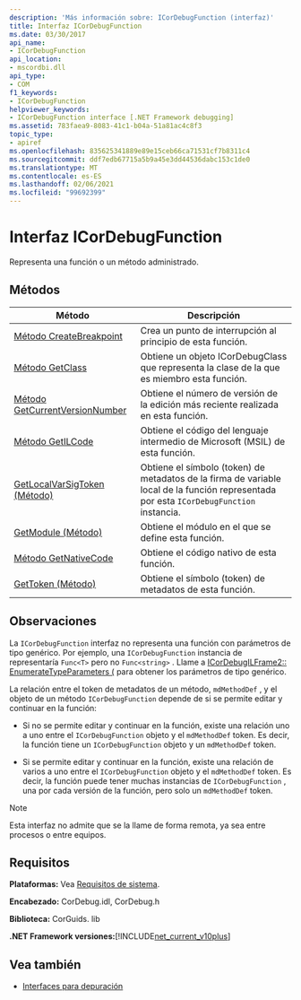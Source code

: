 ```yaml
---
description: 'Más información sobre: ICorDebugFunction (interfaz)'
title: Interfaz ICorDebugFunction
ms.date: 03/30/2017
api_name:
- ICorDebugFunction
api_location:
- mscordbi.dll
api_type:
- COM
f1_keywords:
- ICorDebugFunction
helpviewer_keywords:
- ICorDebugFunction interface [.NET Framework debugging]
ms.assetid: 783faea9-8083-41c1-b04a-51a81ac4c8f3
topic_type:
- apiref
ms.openlocfilehash: 835625341889e89e15ceb66ca71531cf7b8311c4
ms.sourcegitcommit: ddf7edb67715a5b9a45e3dd44536dabc153c1de0
ms.translationtype: MT
ms.contentlocale: es-ES
ms.lasthandoff: 02/06/2021
ms.locfileid: "99692399"
---
```

# <a name="icordebugfunction-interface"></a>Interfaz ICorDebugFunction

Representa una función o un método administrado.  
  
## <a name="methods"></a>Métodos  
  
|Método|Descripción|  
|------------|-----------------|  
|[Método CreateBreakpoint](icordebugfunction-createbreakpoint-method.md)|Crea un punto de interrupción al principio de esta función.|  
|[Método GetClass](icordebugfunction-getclass-method.md)|Obtiene un objeto ICorDebugClass que representa la clase de la que es miembro esta función.|  
|[Método GetCurrentVersionNumber](icordebugfunction-getcurrentversionnumber-method.md)|Obtiene el número de versión de la edición más reciente realizada en esta función.|  
|[Método GetILCode](icordebugfunction-getilcode-method.md)|Obtiene el código del lenguaje intermedio de Microsoft (MSIL) de esta función.|  
|[GetLocalVarSigToken (Método)](icordebugfunction-getlocalvarsigtoken-method.md)|Obtiene el símbolo (token) de metadatos de la firma de variable local de la función representada por esta `ICorDebugFunction` instancia.|  
|[GetModule (Método)](icordebugfunction-getmodule-method.md)|Obtiene el módulo en el que se define esta función.|  
|[Método GetNativeCode](icordebugfunction-getnativecode-method.md)|Obtiene el código nativo de esta función.|  
|[GetToken (Método)](icordebugfunction-gettoken-method.md)|Obtiene el símbolo (token) de metadatos de esta función.|  
  
## <a name="remarks"></a>Observaciones  

 La `ICorDebugFunction` interfaz no representa una función con parámetros de tipo genérico. Por ejemplo, una `ICorDebugFunction` instancia de representaría `Func<T>` pero no `Func<string>` . Llame a [ICorDebugILFrame2:: EnumerateTypeParameters (](icordebugilframe2-enumeratetypeparameters-method.md) para obtener los parámetros de tipo genérico.  
  
 La relación entre el token de metadatos de un método, `mdMethodDef` , y el objeto de un método `ICorDebugFunction` depende de si se permite editar y continuar en la función:  
  
- Si no se permite editar y continuar en la función, existe una relación uno a uno entre el `ICorDebugFunction` objeto y el `mdMethodDef` token. Es decir, la función tiene un `ICorDebugFunction` objeto y un `mdMethodDef` token.  
  
- Si se permite editar y continuar en la función, existe una relación de varios a uno entre el `ICorDebugFunction` objeto y el `mdMethodDef` token. Es decir, la función puede tener muchas instancias de `ICorDebugFunction` , una por cada versión de la función, pero solo un `mdMethodDef` token.  
  
> [!NOTE]
> Esta interfaz no admite que se la llame de forma remota, ya sea entre procesos o entre equipos.  
  
## <a name="requirements"></a>Requisitos  

 **Plataformas:** Vea [Requisitos de sistema](../../get-started/system-requirements.md).  
  
 **Encabezado:** CorDebug.idl, CorDebug.h  
  
 **Biblioteca:**  CorGuids. lib  
  
 **.NET Framework versiones:**[!INCLUDE[net_current_v10plus](../../../../includes/net-current-v10plus-md.md)]  
  
## <a name="see-also"></a>Vea también

- [Interfaces para depuración](debugging-interfaces.md)
